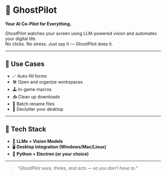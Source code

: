 # 👻 GhostPilot

**Your AI Co-Pilot for Everything.**

GhostPilot watches your screen using LLM-powered vision and automates your digital life.  
No clicks. No stress. Just say it — GhostPilot does it.

---

## 🎯 Use Cases

- ✅ Auto-fill forms  
- 🛠️ Open and organize workspaces  
- 🕹️ In-game macros  
- 📥 Clean up downloads  
- 📂 Batch rename files  
- 🧼 Declutter your desktop  

---

## 🧪 Tech Stack

- 🧠 **LLMs + Vision Models**  
- 🖥️ **Desktop Integration (Windows/Mac/Linux)**  
- 🧰 **Python + Electron (or your choice)**

---

> _“GhostPilot sees, thinks, and acts — so you don’t have to.”_
